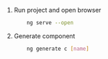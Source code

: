 <!-- link: [my  portfolio](https://anh0701.github.io/) -->

1. Run project and open browser
    ```sh
        ng serve --open
    ```
2. Generate component
    ```sh
        ng generate c [name]
    ```
